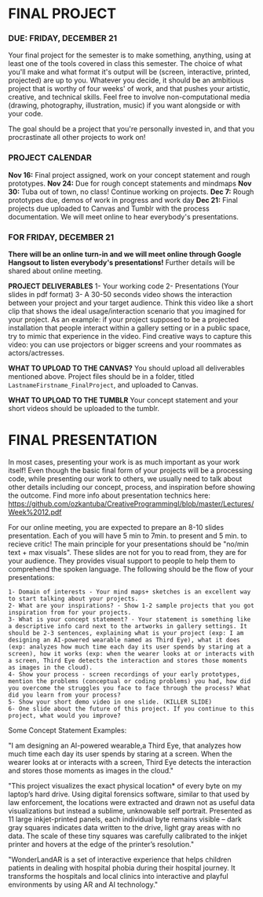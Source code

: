 FINAL PROJECT
====

### DUE: FRIDAY, DECEMBER 21

Your final project for the semester is to make something, anything, using at least one of the tools covered in class this semester. The choice of what you'll make and what format it's output will be (screen, interactive, printed, projected) are up to you. Whatever you decide, it should be an ambitious project that is worthy of four weeks' of work, and that pushes your artistic, creative, and technical skills. Feel free to involve non-computational media (drawing, photography, illustration, music) if you want alongside or with your code.

The goal should be a project that you're personally invested in, and that you procrastinate all other projects to work on!

### PROJECT CALENDAR  
**Nov 16:** Final project assigned, work on your concept statement and rough prototypes.
**Nov 24:** Due for rough concept statements and mindmaps
**Nov 30:** Tuba out of town, no class! Continue working on projects.
**Dec 7:** Rough prototypes due, demos of work in progress and work day
**Dec 21:** Final projects due uploaded to Canvas and Tumblr with the process documentation. We will meet online to hear everybody's presentations.

### FOR FRIDAY, DECEMBER 21
**There will be an online turn-in and we will meet online through Google Hangsout to listen everybody's presentations!** Further details will be shared about online meeting.

**PROJECT DELIVERABLES**
1- Your working code
2- Presentations (Your slides in pdf format)
3- A 30-50 seconds video shows the interaction between your project and your target audience. Think this video like a short clip that shows the ideal usage/interaction scenario that you imagined for your project. As an example: if your project supposed to be a projected installation that people interact within a gallery setting or in a public space, try to mimic that experience in the video. Find creative ways to capture this video: you can use projectors or bigger screens and your roommates as actors/actresses.

**WHAT TO UPLOAD TO THE CANVAS?**
You should upload all deliverables mentioned above. Project files should be in a folder, titled `LastnameFirstname_FinalProject`, and uploaded to Canvas.

**WHAT TO UPLOAD TO THE TUMBLR**
Your concept statement and your short videos should be uploaded to the tumblr.



FINAL PRESENTATION
====

In most cases, presenting your work is as much important as your work itself! Even though the basic final form of your projects will be a processing code, while presenting our work to others, we usually need to talk about other details including our concept, process, and inspiration before showing the outcome. Find more info about presentation technics here: https://github.com/ozkantuba/CreativeProgrammingI/blob/master/Lectures/Week%2012.pdf

For our online meeting, you are expected to prepare an 8-10 slides presentation. Each of you will have 5 min to 7min. to present and 5 min. to recieve critic! The main principle for your presentations should be "no/min text + max visuals".  These slides are not for you to read from, they are for your audience. They provides visual support to people to help them to comprehend the spoken language. The following should be the flow of your presentations:

    1- Domain of interests - Your mind maps+ sketches is an excellent way to start talking about your projects.
    2- What are your inspirations? - Show 1-2 sample projects that you got inspiration from for your projects.
    3- What is your concept statement? - Your statement is something like a descriptive info card next to the artworks in gallery settings. It should be 2-3 sentences, explaining what is your project (exp: I am designing an AI-powered wearable named as Third Eye), what it does (exp: analyzes how much time each day its user spends by staring at a screen), how it works (exp: when the wearer looks at or interacts with a screen, Third Eye detects the interaction and stores those moments as images in the cloud).
    4- Show your process - screen recordings of your early prototypes, mention the problems (conceptual or coding problems) you had, how did you overcome the struggles you face to face through the process? What did you learn from your process?
    5- Show your short demo video in one slide. (KILLER SLIDE)
    6- One slide about the future of this project. If you continue to this project, what would you improve?

Some Concept Statement Examples:

"I am designing an AI-powered wearable,a Third Eye, that analyzes how much time each day its user spends by staring at a screen. When the wearer looks at or interacts with a screen, Third Eye detects the interaction and stores those moments as images in the cloud."

"This project visualizes the exact physical location* of every byte on my laptop’s hard drive. Using digital forensics software, similar to that used by law enforcement, the locations were extracted and drawn not as useful data visualizations but instead a sublime, unknowable self portrait. Presented as 11 large inkjet-printed panels, each individual byte remains visible – dark gray squares indicates data written to the drive, light gray areas with no data. The scale of these tiny squares was carefully calibrated to the inkjet printer and hovers at the edge of the printer’s resolution."

"WonderLandAR is a set of interactive experience that helps children patients in dealing with hospital phobia during their hospital journey. It transforms the hospitals and local clinics into interactive and playful environments by using AR and AI technology."



